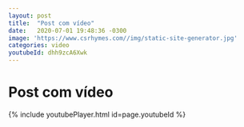 ```yaml
---
layout: post
title:  "Post com vídeo"
date:   2020-07-01 19:48:36 -0300
image: 'https://www.csrhymes.com//img/static-site-generator.jpg'
categories: video
youtubeId: dhh9zcA6Xwk
---
```


# Post com vídeo 


{% include youtubePlayer.html id=page.youtubeId %}
